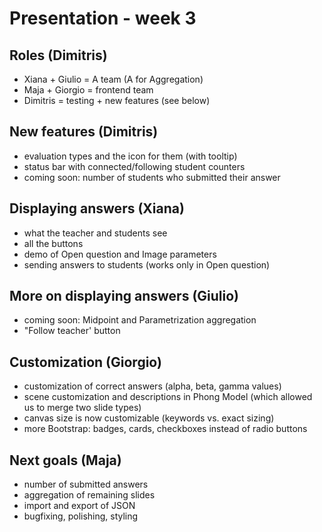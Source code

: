 # Presentation - week 3

## Roles (Dimitris)

* Xiana + Giulio = A team (A for Aggregation)
* Maja + Giorgio = frontend team
* Dimitris = testing + new features (see below)

## New features (Dimitris)

* evaluation types and the icon for them (with tooltip)
* status bar with connected/following student counters
* coming soon: number of students who submitted their answer

## Displaying answers (Xiana)

* what the teacher and students see
* all the buttons
* demo of Open question and Image parameters
* sending answers to students (works only in Open question)

## More on displaying answers (Giulio)

* coming soon: Midpoint and Parametrization aggregation
* "Follow teacher' button

## Customization (Giorgio)

* customization of correct answers (alpha, beta, gamma values)
* scene customization and descriptions in Phong Model (which allowed us to merge two slide types)
* canvas size is now customizable (keywords vs. exact sizing)
* more Bootstrap: badges, cards, checkboxes instead of radio buttons

## Next goals (Maja)

* number of submitted answers
* aggregation of remaining slides
* import and export of JSON
* bugfixing, polishing, styling
